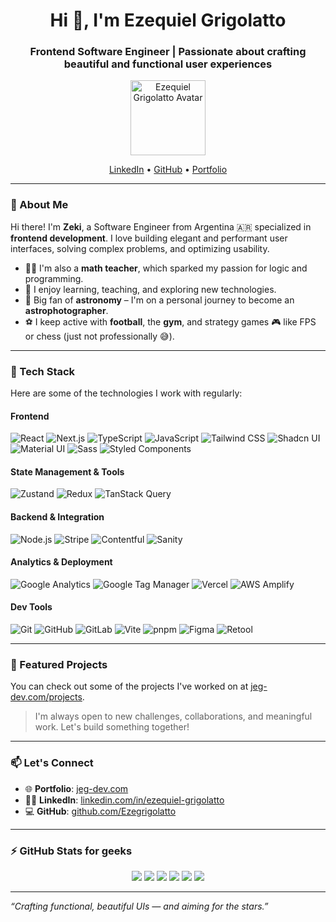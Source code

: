 <h1 align="center">Hi 👋, I'm Ezequiel Grigolatto</h1>
<h3 align="center">Frontend Software Engineer | Passionate about crafting beautiful and functional user experiences</h3>

<p align="center">
  <a href="https://jeg-dev.com">
    <img src="https://jeg-dev.com/images/avatar/avatar.png" width="120" alt="Ezequiel Grigolatto Avatar" />
  </a>
</p>

<p align="center">
  <a href="https://www.linkedin.com/in/ezequiel-grigolatto/">LinkedIn</a> • 
  <a href="https://github.com/Ezegrigolatto">GitHub</a> • 
  <a href="https://jeg-dev.com">Portfolio</a>
</p>

---

### 🧠 About Me

Hi there! I'm **Zeki**, a Software Engineer from Argentina 🇦🇷 specialized in **frontend development**. I love building elegant and performant user interfaces, solving complex problems, and optimizing usability.

- 🧑‍🏫 I'm also a **math teacher**, which sparked my passion for logic and programming.
- 🚀 I enjoy learning, teaching, and exploring new technologies.
- 🌌 Big fan of **astronomy** – I'm on a personal journey to become an **astrophotographer**.
- ⚽ I keep active with **football**, the **gym**, and strategy games 🎮 like FPS or chess (just not professionally 😅).

---

### 💼 Tech Stack

Here are some of the technologies I work with regularly:

#### Frontend
![React](https://img.shields.io/badge/-React-61DAFB?logo=react&logoColor=white&style=flat-square)
![Next.js](https://img.shields.io/badge/-Next.js-000000?logo=nextdotjs&logoColor=white&style=flat-square)
![TypeScript](https://img.shields.io/badge/-TypeScript-3178C6?logo=typescript&logoColor=white&style=flat-square)
![JavaScript](https://img.shields.io/badge/-JavaScript-F7DF1E?logo=javascript&logoColor=black&style=flat-square)
![Tailwind CSS](https://img.shields.io/badge/-Tailwind-06B6D4?logo=tailwindcss&logoColor=white&style=flat-square)
![Shadcn UI](https://img.shields.io/badge/-shadcn_ui-000?style=flat-square)
![Material UI](https://img.shields.io/badge/-MUI-007FFF?logo=mui&logoColor=white&style=flat-square)
![Sass](https://img.shields.io/badge/-Sass-CC6699?logo=sass&logoColor=white&style=flat-square)
![Styled Components](https://img.shields.io/badge/-Styled--Components-db7093?logo=styled-components&logoColor=white&style=flat-square)

#### State Management & Tools
![Zustand](https://img.shields.io/badge/-Zustand-000000?style=flat-square)
![Redux](https://img.shields.io/badge/-Redux-764ABC?logo=redux&logoColor=white&style=flat-square)
![TanStack Query](https://img.shields.io/badge/-TanStack%20Query-FF4154?style=flat-square)

#### Backend & Integration
![Node.js](https://img.shields.io/badge/-Node.js-339933?logo=node.js&logoColor=white&style=flat-square)
![Stripe](https://img.shields.io/badge/-Stripe-008CDD?logo=stripe&logoColor=white&style=flat-square)
![Contentful](https://img.shields.io/badge/-Contentful-2478CC?logo=contentful&logoColor=white&style=flat-square)
![Sanity](https://img.shields.io/badge/-Sanity-F03E2F?logo=sanity&logoColor=white&style=flat-square)

#### Analytics & Deployment
![Google Analytics](https://img.shields.io/badge/-Analytics-E37400?logo=googleanalytics&logoColor=white&style=flat-square)
![Google Tag Manager](https://img.shields.io/badge/-Tag%20Manager-34A853?logo=googletagmanager&logoColor=white&style=flat-square)
![Vercel](https://img.shields.io/badge/-Vercel-000000?logo=vercel&logoColor=white&style=flat-square)
![AWS Amplify](https://img.shields.io/badge/-AWS%20Amplify-FF9900?logo=awsamplify&logoColor=white&style=flat-square)

#### Dev Tools
![Git](https://img.shields.io/badge/-Git-F05032?logo=git&logoColor=white&style=flat-square)
![GitHub](https://img.shields.io/badge/-GitHub-181717?logo=github&logoColor=white&style=flat-square)
![GitLab](https://img.shields.io/badge/-GitLab-FC6D26?logo=gitlab&logoColor=white&style=flat-square)
![Vite](https://img.shields.io/badge/-Vite-646CFF?logo=vite&logoColor=white&style=flat-square)
![pnpm](https://img.shields.io/badge/-pnpm-F69220?logo=pnpm&logoColor=white&style=flat-square)
![Figma](https://img.shields.io/badge/-Figma-F24E1E?logo=figma&logoColor=white&style=flat-square)
![Retool](https://img.shields.io/badge/-Retool-4B5563?logo=retool&logoColor=white&style=flat-square)

---

### 📌 Featured Projects

You can check out some of the projects I've worked on at [jeg-dev.com/projects](https://jeg-dev.com/projects).

> I'm always open to new challenges, collaborations, and meaningful work. Let's build something together!

---

### 📫 Let's Connect

- 🌐 **Portfolio**: [jeg-dev.com](https://jeg-dev.com)
- 🧑‍💼 **LinkedIn**: [linkedin.com/in/ezequiel-grigolatto](https://www.linkedin.com/in/ezequiel-grigolatto/)
- 💻 **GitHub**: [github.com/Ezegrigolatto](https://github.com/Ezegrigolatto)

---

### ⚡ GitHub Stats for geeks

<p align="center">
  <img src="https://github-readme-stats.vercel.app/api?username=Ezegrigolatto&show_icons=true&theme=radical" />
  <img src="github-readme-stats-ebon-eta-84.vercel.api/api?username=EzegrigolattoSinapsis&show_icons=true&theme=radical" />
  <img src="https://streak-stats.demolab.com?user=Ezegrigolatto&theme=radical" />
  <img src="https://streak-stats.demolab.com?user=EzegrigolattoSinapsis&theme=radical" />
  <img src="https://github-readme-stats.vercel.app/api/top-langs/?username=Ezegrigolatto&layout=compact&theme=radical" />
  <img src="github-readme-stats-ebon-eta-84.vercel.app/api/top-langs/?username=EzegrigolattoSinapsis&layout=compact&theme=radical" />

</p>

---

_“Crafting functional, beautiful UIs — and aiming for the stars.”_
